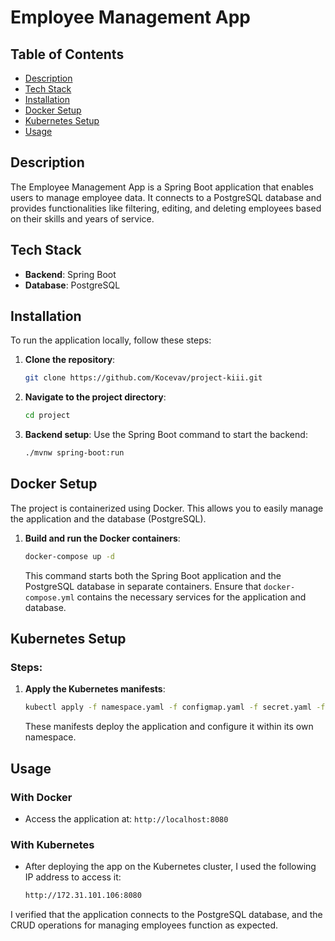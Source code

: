 # Employee Management App

## Table of Contents
- [Description](#description)
- [Tech Stack](#tech-stack)
- [Installation](#installation)
- [Docker Setup](#docker-setup)
- [Kubernetes Setup](#kubernetes-setup)
- [Usage](#usage)

## Description
The Employee Management App is a Spring Boot application that enables users to manage employee data. It connects to a PostgreSQL database and provides functionalities like filtering, editing, and deleting employees based on their skills and years of service.

## Tech Stack
- **Backend**: Spring Boot
- **Database**: PostgreSQL

## Installation
To run the application locally, follow these steps:

1. **Clone the repository**:
    ```bash
    git clone https://github.com/Kocevav/project-kiii.git
    ```

2. **Navigate to the project directory**:
    ```bash
    cd project
    ```

3. **Backend setup**:
    Use the Spring Boot command to start the backend:
    ```bash
    ./mvnw spring-boot:run
    ```

## Docker Setup
The project is containerized using Docker. This allows you to easily manage the application and the database (PostgreSQL).

1. **Build and run the Docker containers**:
    ```bash
    docker-compose up -d
    ```
    This command starts both the Spring Boot application and the PostgreSQL database in separate containers. Ensure that `docker-compose.yml` contains the necessary services for the application and database.

## Kubernetes Setup

### Steps:
1. **Apply the Kubernetes manifests**:
    ```bash
    kubectl apply -f namespace.yaml -f configmap.yaml -f secret.yaml -f deployment.yaml -f service.yaml -f ingress.yaml
    ```
    These manifests deploy the application and configure it within its own namespace.

## Usage

### With Docker
- Access the application at: `http://localhost:8080`

### With Kubernetes
- After deploying the app on the Kubernetes cluster, I used the following IP address to access it:
    ```bash
    http://172.31.101.106:8080
    ```

I verified that the application connects to the PostgreSQL database, and the CRUD operations for managing employees function as expected.
